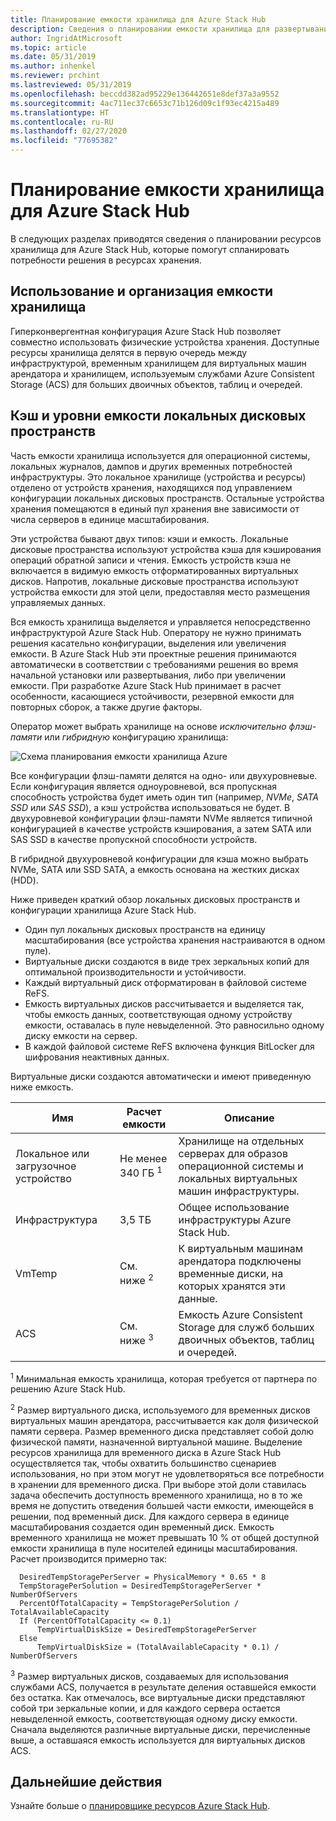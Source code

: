 ```yaml
---
title: Планирование емкости хранилища для Azure Stack Hub
description: Сведения о планировании емкости хранилища для развертываний Azure Stack Hub.
author: IngridAtMicrosoft
ms.topic: article
ms.date: 05/31/2019
ms.author: inhenkel
ms.reviewer: prchint
ms.lastreviewed: 05/31/2019
ms.openlocfilehash: beccdd382ad95229e136442651e8def37a3a9552
ms.sourcegitcommit: 4ac711ec37c6653c71b126d09c1f93ec4215a489
ms.translationtype: HT
ms.contentlocale: ru-RU
ms.lasthandoff: 02/27/2020
ms.locfileid: "77695382"
---
```

# <a name="azure-stack-hub-storage-capacity-planning"></a>Планирование емкости хранилища для Azure Stack Hub

В следующих разделах приводятся сведения о планировании ресурсов хранилища для Azure Stack Hub, которые помогут спланировать потребности решения в ресурсах хранения.

## <a name="uses-and-organization-of-storage-capacity"></a>Использование и организация емкости хранилища

Гиперконвергентная конфигурация Azure Stack Hub позволяет совместно использовать физические устройства хранения. Доступные ресурсы хранилища делятся в первую очередь между инфраструктурой, временным хранилищем для виртуальных машин арендатора и хранилищем, используемым службами Azure Consistent Storage (ACS) для больших двоичных объектов, таблиц и очередей.

## <a name="storage-spaces-direct-cache-and-capacity-tiers"></a>Кэш и уровни емкости локальных дисковых пространств

Часть емкости хранилища используется для операционной системы, локальных журналов, дампов и других временных потребностей инфраструктуры. Это локальное хранилище (устройства и ресурсы) отделено от устройств хранения, находящихся под управлением конфигурации локальных дисковых пространств. Остальные устройства хранения помещаются в единый пул хранения вне зависимости от числа серверов в единице масштабирования.

Эти устройства бывают двух типов: кэши и емкость. Локальные дисковые пространства используют устройства кэша для кэширования операций обратной записи и чтения. Емкость устройств кэша не включается в видимую емкость отформатированных виртуальных дисков. Напротив, локальные дисковые пространства используют устройства емкости для этой цели, предоставляя место размещения управляемых данных.

Вся емкость хранилища выделяется и управляется непосредственно инфраструктурой Azure Stack Hub. Оператору не нужно принимать решения касательно конфигурации, выделения или увеличения емкости. В Azure Stack Hub эти проектные решения принимаются автоматически в соответствии с требованиями решения во время начальной установки или развертывания, либо при увеличении емкости. При разработке Azure Stack Hub принимает в расчет особенности, касающиеся устойчивости, резервной емкости для повторных сборок, а также другие факторы.

Оператор может выбрать хранилище на основе *исключительно флэш-памяти* или *гибридную* конфигурацию хранилища:

![Схема планирования емкости хранилища Azure](media/azure-stack-capacity-planning/storage.png)

Все конфигурации флэш-памяти делятся на одно- или двухуровневые. Если конфигурация является одноуровневой, вся пропускная способность устройства будет иметь один тип (например, *NVMe*, *SATA SSD* или *SAS SSD*), а кэш устройства использоваться не будет. В двухуровневой конфигурации флэш-памяти NVMe является типичной конфигурацией в качестве устройств кэширования, а затем SATA или SAS SSD в качестве пропускной способности устройств.

В гибридной двухуровневой конфигурации для кэша можно выбрать NVMe, SATA или SSD SATA, а емкость основана на жестких дисках (HDD).

Ниже приведен краткий обзор локальных дисковых пространств и конфигурации хранилища Azure Stack Hub.
- Один пул локальных дисковых пространств на единицу масштабирования (все устройства хранения настраиваются в одном пуле).
- Виртуальные диски создаются в виде трех зеркальных копий для оптимальной производительности и устойчивости.
- Каждый виртуальный диск отформатирован в файловой системе ReFS.
- Емкость виртуальных дисков рассчитывается и выделяется так, чтобы емкость данных, соответствующая одному устройству емкости, оставалась в пуле невыделенной. Это равносильно одному диску емкости на сервер.
- В каждой файловой системе ReFS включена функция BitLocker для шифрования неактивных данных. 

Виртуальные диски создаются автоматически и имеют приведенную ниже емкость.

|Имя|Расчет емкости|Описание|
|-----|-----|-----|
|Локальное или загрузочное устройство|Не менее 340 ГБ <sup>1</sup>|Хранилище на отдельных серверах для образов операционной системы и локальных виртуальных машин инфраструктуры.|
|Инфраструктура|3,5 ТБ|Общее использование инфраструктуры Azure Stack Hub.|
|VmTemp|См. ниже <sup>2</sup>|К виртуальным машинам арендатора подключены временные диски, на которых хранятся эти данные.|
|ACS|См. ниже <sup>3</sup>|Емкость Azure Consistent Storage для служб больших двоичных объектов, таблиц и очередей.|

<sup>1</sup> Минимальная емкость хранилища, которая требуется от партнера по решению Azure Stack Hub.

<sup>2</sup> Размер виртуального диска, используемого для временных дисков виртуальных машин арендатора, рассчитывается как доля физической памяти сервера. Размер временного диска представляет собой долю физической памяти, назначенной виртуальной машине. Выделение ресурсов хранилища для временного диска в Azure Stack Hub осуществляется так, чтобы охватить большинство сценариев использования, но при этом могут не удовлетворяться все потребности в хранении для временного диска. При выборе этой доли ставилась задача обеспечить доступность временного хранилища, но в то же время не допустить отведения большей части емкости, имеющейся в решении, под временный диск. Для каждого сервера в единице масштабирования создается один временный диск. Емкость временного хранилища не может превышать 10 % от общей доступной емкости хранилища в пуле носителей единицы масштабирования. Расчет производится примерно так:

```
  DesiredTempStoragePerServer = PhysicalMemory * 0.65 * 8
  TempStoragePerSolution = DesiredTempStoragePerServer * NumberOfServers
  PercentOfTotalCapacity = TempStoragePerSolution / TotalAvailableCapacity
  If (PercentOfTotalCapacity <= 0.1)
      TempVirtualDiskSize = DesiredTempStoragePerServer
  Else
      TempVirtualDiskSize = (TotalAvailableCapacity * 0.1) / NumberOfServers
```

<sup>3</sup> Размер виртуальных дисков, создаваемых для использования службами ACS, получается в результате деления оставшейся емкости без остатка. Как отмечалось, все виртуальные диски представляют собой три зеркальные копии, и для каждого сервера остается невыделенной емкость, соответствующая одному диску емкости. Сначала выделяются различные виртуальные диски, перечисленные выше, а оставшаяся емкость используется для виртуальных дисков ACS.

## <a name="next-steps"></a>Дальнейшие действия

Узнайте больше о [планировщике ресурсов Azure Stack Hub](azure-stack-capacity-planner.md).

